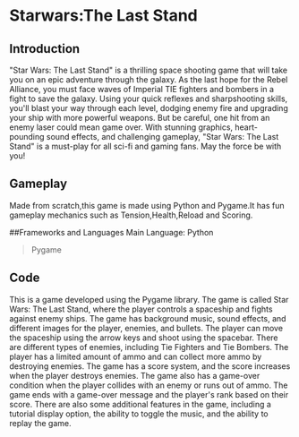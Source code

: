 # Starwars:The Last Stand

## Introduction
"Star Wars: The Last Stand" is a thrilling space shooting game that will take you on an epic adventure through the galaxy. As the last hope for the Rebel Alliance, you must face waves of Imperial TIE fighters and bombers in a fight to save the galaxy. Using your quick reflexes and sharpshooting skills, you'll blast your way through each level, dodging enemy fire and upgrading your ship with more powerful weapons. But be careful, one hit from an enemy laser could mean game over. With stunning graphics, heart-pounding sound effects, and challenging gameplay, "Star Wars: The Last Stand" is a must-play for all sci-fi and gaming fans. May the force be with you!

## Gameplay
Made from scratch,this game is made using Python and Pygame.It has fun gameplay mechanics such as Tension,Health,Reload and Scoring.

##Frameworks and Languages
Main Language: Python
>Pygame

## Code
This is a game developed using the Pygame library. The game is called Star Wars: The Last Stand, where the player controls a spaceship and fights against enemy ships. The game has background music, sound effects, and different images for the player, enemies, and bullets. The player can move the spaceship using the arrow keys and shoot using the spacebar. There are different types of enemies, including Tie Fighters and Tie Bombers. The player has a limited amount of ammo and can collect more ammo by destroying enemies. The game has a score system, and the score increases when the player destroys enemies. The game also has a game-over condition when the player collides with an enemy or runs out of ammo. The game ends with a game-over message and the player's rank based on their score. There are also some additional features in the game, including a tutorial display option, the ability to toggle the music, and the ability to replay the game.


